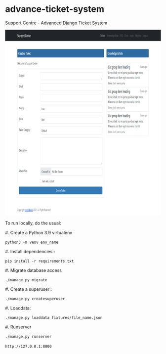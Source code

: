 # advance-ticket-system
Support Centre - Advanced Django Ticket System

<p align="center">
  <img width="800" height="600" src="https://github.com/cseshahriar/advance-ticket-system/blob/main/docs/screenshoot.png">
</p>

To run locally, do the usual:

#. Create a Python 3.9 virtualenv
    
    python3 -m venv env_name

#. Install dependencies::

    pip install -r requirements.txt
    
#. Migrate database access
    
    ./manage.py migrate

#. Create a superuser::
   
    ./manage.py createsuperuser

#. Loaddata:

    ./manage.py loaddata fixtures/file_name.json

#. Runserver 

    ./manage.py runserver
 
    http://127.0.0.1:8000 
